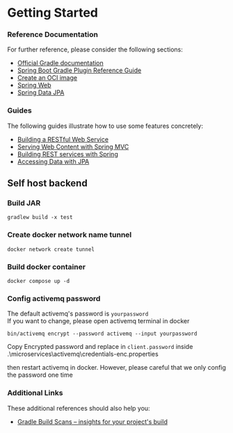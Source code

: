 # Getting Started

### Reference Documentation
For further reference, please consider the following sections:

* [Official Gradle documentation](https://docs.gradle.org)
* [Spring Boot Gradle Plugin Reference Guide](https://docs.spring.io/spring-boot/docs/2.7.5/gradle-plugin/reference/html/)
* [Create an OCI image](https://docs.spring.io/spring-boot/docs/2.7.5/gradle-plugin/reference/html/#build-image)
* [Spring Web](https://docs.spring.io/spring-boot/docs/2.7.5/reference/htmlsingle/#web)
* [Spring Data JPA](https://docs.spring.io/spring-boot/docs/2.7.5/reference/htmlsingle/#data.sql.jpa-and-spring-data)

### Guides
The following guides illustrate how to use some features concretely:

* [Building a RESTful Web Service](https://spring.io/guides/gs/rest-service/)
* [Serving Web Content with Spring MVC](https://spring.io/guides/gs/serving-web-content/)
* [Building REST services with Spring](https://spring.io/guides/tutorials/rest/)
* [Accessing Data with JPA](https://spring.io/guides/gs/accessing-data-jpa/)

## Self host backend
### Build JAR
`gradlew build -x test`

### Create docker network name tunnel
`docker network create tunnel`

### Build docker container
`docker compose up -d`

### Config activemq password
The default activemq's password is `yourpassword`  
If you want to change, please open activemq terminal in docker

`bin/activemq encrypt --password activemq --input yourpassword`

Copy Encrypted password and replace in `client.password` inside .\microservices\activemq\credentials-enc.properties

then restart activemq in docker. However, please careful that we only config the password one time


### Additional Links
These additional references should also help you:

* [Gradle Build Scans – insights for your project's build](https://scans.gradle.com#gradle)

